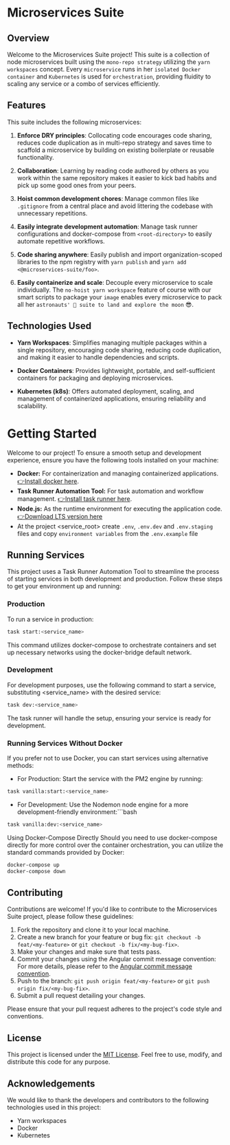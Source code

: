 # Microservices Suite

## Overview

Welcome to the Microservices Suite project! This suite is a collection of node microservices built using the `mono-repo strategy` utilizing the `yarn workspaces` concept. Every `microservice` runs in her `isolated Docker container` and `Kubernetes` is used for `orchestration`, providing fluidity to scaling any service or a combo of services efficiently.

## Features

This suite includes the following microservices:

1. **Enforce DRY principles**: Collocating code encourages code sharing, reduces code duplication as in multi-repo strategy and saves time to scaffold a microservice by building on existing boilerplate or reusable functionality.

2. **Collaboration**: Learning by reading code authored by others as you work within the same repository makes it easier to kick bad habits and pick up some good ones from your peers.

3. **Hoist common development chores**: Manage common files like `.gitignore` from a central place <root-directory> and avoid littering the codebase with unnecessary repetitions. 

4. **Easily integrate development automation**: Manage task runner configurations and docker-compose from `<root-directory>` to easily automate repetitive workflows.

5. **Code sharing anywhere**: Easily publish and import organization-scoped libraries to the npm registry with `yarn publish` and `yarn add <@microservices-suite/foo>`.

6. **Easily containerize and scale**: Decouple every microservice to scale individually. The `no-hoist yarn workspace` feature of course with our smart scripts to package your `image` enables every microservice to pack all her `astronauts' 🚀 suite to land and explore the moon` 😎.

## Technologies Used
  
- **Yarn Workspaces**: Simplifies managing multiple packages within a single repository, encouraging code sharing, reducing code duplication, and making it easier to handle dependencies and scripts.

- **Docker Containers**: Provides lightweight, portable, and self-sufficient containers for packaging and deploying microservices.
  
- **Kubernetes (k8s)**: Offers automated deployment, scaling, and management of containerized applications, ensuring reliability and scalability.


# Getting Started

Welcome to our project! To ensure a smooth setup and development experience, ensure you have the following tools installed on your machine:

- **Docker:** For containerization and managing containerized applications.  [👉Install docker here](https://docs.docker.com/engine/install/).
- **Task Runner Automation Tool:** For task automation and workflow management.  [👉Install task runner here](https://taskfile.dev/installation/).
- **Node.js:** As the runtime environment for executing the application code.  [👉Download LTS version here](https://nodejs.org/en/download)
- At the project <service_root> create `.env`, `.env.dev` and `.env.staging` files and copy `environment variables` from the `.env.example` file

## Running Services

This project uses a Task Runner Automation Tool to streamline the process of starting services in both development and production. Follow these steps to get your environment up and running:

### Production

To run a service in production:

```bash
task start:<service_name>
```

This command utilizes docker-compose to orchestrate containers and set up necessary networks using the docker-bridge default network.

### Development
For development purposes, use the following command to start a service, substituting <service_name> with the desired service:

```bash
task dev:<service_name>
```

The task runner will handle the setup, ensuring your service is ready for development.

### Running Services Without Docker
If you prefer not to use Docker, you can start services using alternative methods:

- For Production: Start the service with the PM2 engine by running:
```bash
task vanilla:start:<service_name>
```
- For Development: Use the Nodemon node engine for a more development-friendly environment:```bash

```bash
task vanilla:dev:<service_name>
```

Using Docker-Compose Directly
Should you need to use docker-compose directly for more control over the container orchestration, you can utilize the standard commands provided by Docker:

```bash
docker-compose up
docker-compose down
```

## Contributing

Contributions are welcome! If you'd like to contribute to the Microservices Suite project, please follow these guidelines:

1. Fork the repository and clone it to your local machine.
2. Create a new branch for your feature or bug fix: `git checkout -b feat/<my-feature>` or `git checkout -b fix/<my-bug-fix>`.
3. Make your changes and make sure that tests pass.
4. Commit your changes using the Angular commit message convention:
For more details, please refer to the [Angular commit message convention](https://github.com/angular/angular/blob/master/CONTRIBUTING.md#commit).
5. Push to the branch: `git push origin feat/<my-feature>` or `git push origin fix/<my-bug-fix>`.
6. Submit a pull request detailing your changes.

Please ensure that your pull request adheres to the project's code style and conventions.

## License

This project is licensed under the [MIT License](LICENSE). Feel free to use, modify, and distribute this code for any purpose.

## Acknowledgements

We would like to thank the developers and contributors to the following technologies used in this project:

- Yarn workspaces
- Docker
- Kubernetes
